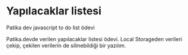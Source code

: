 # Yapılacaklar listesi
Patika dev javascript to do list ödevi

Patika.devde verilen yapılacaklar listesi ödevi.
Local Storageden verileri çekip, çekilen verilerin de silinebildiği bir yazılım.